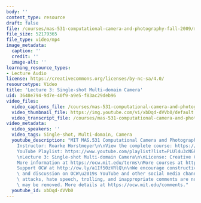 ```yaml
---
body: ''
content_type: resource
draft: false
file: /courses/mas-531-computational-camera-and-photography-fall-2009/mitmas_531f09_lec03_2_360p_16_9.mp4
file_size: 52179365
file_type: video/mp4
image_metadata:
  caption: ''
  credit: ''
  image-alt: ''
learning_resource_types:
- Lecture Audio
license: https://creativecommons.org/licenses/by-nc-sa/4.0/
resourcetype: Video
title: 'Lecture 3: Single-shot Multi-domain Camera'
uid: 3648e794-9d7e-40f9-a9e5-f83ac29deb96
video_files:
  video_captions_file: /courses/mas-531-computational-camera-and-photography-fall-2009/14NPFgPcXwP5ZjyEvnuR4iLQEZR8aSVcp_transcript.webvtt
  video_thumbnail_file: https://img.youtube.com/vi/xbDqd-dVVb0/default.jpg
  video_transcript_file: /courses/mas-531-computational-camera-and-photography-fall-2009/14NPFgPcXwP5ZjyEvnuR4iLQEZR8aSVcp_transcript.pdf
video_metadata:
  video_speakers: ''
  video_tags: Single-shot, Multi-domain, Camera
  youtube_description: "MIT MAS.531 Computational Camera and Photography, Fall 2009\n\
    Instructor: Roarke Horstmeyer\n\nView the complete course: https://ocw.mit.edu/courses/mas-531-computational-camera-and-photography-fall-2009/\n\
    YouTube Playlist: https://www.youtube.com/playlist?list=PLUl4u3cNGP61pwA6paIRZ30q1sjLE8b6c\n\
    \nLecture 3: Single-shot Multi-domain Camera\n\nLicense: Creative Commons BY-NC-SA\n\
    More information at https://ocw.mit.edu/terms\nMore courses at https://ocw.mit.edu\n\
    Support OCW at http://ow.ly/a1If50zVRlQ\n\nWe encourage constructive comments\
    \ and discussion on OCW\u2019s YouTube and other social media channels. Personal\
    \ attacks, hate speech, trolling, and inappropriate comments are not allowed and\
    \ may be removed. More details at https://ocw.mit.edu/comments."
  youtube_id: xbDqd-dVVb0
---
```

